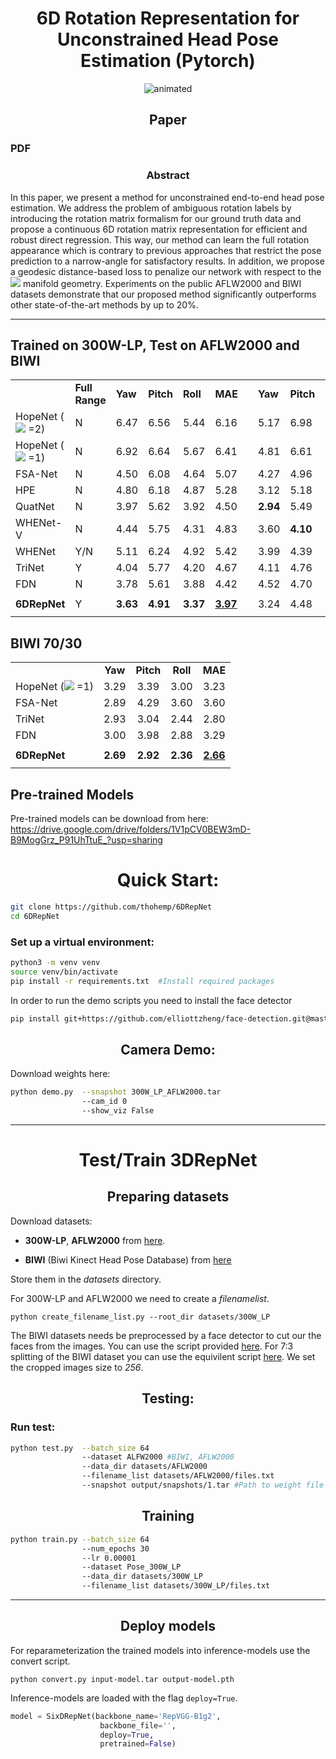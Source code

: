 # <div align="center"> **6D Rotation Representation for Unconstrained Head Pose Estimation (Pytorch)** </div>

<p align="center">
  <img src="https://github.com/thohemp/archive/blob/main/6DRepNet2.gif" alt="animated" />
</p>

## <div align="center"> **Paper**</div>
### PDF

### <div align="center"> **Abstract**</div>
In this paper, we present a method for unconstrained end-to-end head pose estimation. We address the problem of ambiguous rotation labels by introducing the rotation matrix formalism for our ground truth data and propose a continuous 6D rotation matrix representation for efficient and robust direct regression. This way, our method can learn the full rotation appearance which is contrary to previous approaches that restrict the pose prediction to a narrow-angle for satisfactory results. In addition, we propose a geodesic distance-based loss to penalize our network with respect to the <img src="https://render.githubusercontent.com/render/math?math=\textit{SO}(3)"> manifold geometry. Experiments on the public AFLW2000 and BIWI datasets demonstrate that our proposed method significantly outperforms other state-of-the-art methods by up to 20\%.
___

<div align="left"> 
  
## **Trained on 300W-LP, Test on AFLW2000 and BIWI** 
|                        |         |   ||             |          |          |          |          |          |          |
| --------------------- | -------------- |--- | ------- | ------ | ------ | ------ | ------ | ------ | ------ | ------ |
|                        | **Full Range** |        **Yaw**        |  **Pitch**   |   **Roll**   |   **MAE**    | |  **Yaw**    |  **Pitch**   |   **Roll**   |   **MAE**    |
| HopeNet (<img src="https://render.githubusercontent.com/render/math?math=\alpha"> =2) |           N       |       6.47        |   6.56   |   5.44   |   6.16   ||   5.17   |   6.98   |   3.39   |   5.18   |
| HopeNet  (<img src="https://render.githubusercontent.com/render/math?math=\alpha"> =1)|           N       |       6.92        |   6.64   |   5.67   |   6.41   ||   4.81   |   6.61   |   3.27   |   4.90   |
| FSA-Net                |           N       |       4.50        |   6.08   |   4.64   |   5.07   ||   4.27   |   4.96   |   2.76   |   4.00   |
| HPE                    |           N       |       4.80        |   6.18   |   4.87   |   5.28   ||   3.12   |   5.18   |   4.57   |   4.29   |
| QuatNet                |          N        |       3.97        |   5.62   |   3.92   |   4.50   || **2.94** |   5.49   |   4.01   |   4.15   |
| WHENet-V               |         N         |       4.44        |   5.75   |   4.31   |   4.83   ||   3.60   | **4.10** |   2.73   |   3.48   |
| WHENet                 |         Y/N         |       5.11        |   6.24   |   4.92   |   5.42   ||   3.99   |   4.39   |   3.06   |   3.81   |
| TriNet                 |         Y         |       4.04        |   5.77   |   4.20   |   4.67   ||   4.11   |   4.76   |   3.05   |   3.97   |
| FDN                    |         N         |       3.78        |   5.61   |   3.88   |   4.42  | |   4.52   |   4.70   | **2.56** |   3.93   |
|                        |                  |                   |          |          |          |          |          |          |          |
| **6DRepNet**               |         Y        |     **3.63**      | **4.91** | **3.37** | <ins>**3.97**</ins> ||   3.24   |   4.48   |   2.68   |<ins> **3.47**</ins> |
|                        |                  |                   |          |          |          |          |          |          |          | |

</div>

<div align="left">

## **BIWI 70/30**

|                         |          |          |          |          |
| :---------------------- | :------: | :------: | :------: | :------: |
|                         |   **Yaw**    |  **Pitch**   |   **Roll**   |   **MAE**    |
| HopeNet (<img src="https://render.githubusercontent.com/render/math?math=\alpha"> =1) |   3.29   |   3.39   |   3.00   |   3.23   |
| FSA-Net                 |   2.89   |   4.29   |   3.60   |   3.60   |
| TriNet                  |   2.93   |   3.04   |   2.44   |   2.80   |
| FDN                     |   3.00   |   3.98   |   2.88   |   3.29   |
|                         |          |          |          |          |
| **6DRepNet**                | **2.69** | **2.92** | **2.36** | <ins>**2.66** </ins>|
|                         |          |          |          |          |
</div>

## **Pre-trained Models**

Pre-trained models can be download from here: https://drive.google.com/drive/folders/1V1pCV0BEW3mD-B9MogGrz_P91UhTtuE_?usp=sharing



# <div align="center"> **Quick Start**: </div>

```sh
git clone https://github.com/thohemp/6DRepNet
cd 6DRepNet
```
### Set up a virtual environment:
```sh
python3 -m venv venv
source venv/bin/activate
pip install -r requirements.txt  #Install required packages
```
In order to run the demo scripts you need to install the face detector

```sh
pip install git+https://github.com/elliottzheng/face-detection.git@master
```

##  <div align="center"> **Camera Demo**:</div>
Download weights here:

```sh
python demo.py  --snapshot 300W_LP_AFLW2000.tar
                --cam_id 0
                --show_viz False
```


___

# <div align="center"> **Test/Train 3DRepNet** </div>
## <div align="center">  **Preparing datasets** </div>
Download datasets:

* **300W-LP**, **AFLW2000** from [here](http://www.cbsr.ia.ac.cn/users/xiangyuzhu/projects/3DDFA/main.htm).

* **BIWI** (Biwi Kinect Head Pose Database) from [here](https://icu.ee.ethz.ch/research/datsets.html) 

Store them in the *datasets* directory.

For 300W-LP and AFLW2000 we need to create a *filenamelist*. 
```
python create_filename_list.py --root_dir datasets/300W_LP
```
The BIWI datasets needs be preprocessed by a face detector to cut our the faces from the images. You can use the script provided [here](https://github.com/shamangary/FSA-Net/blob/master/data/TYY_create_db_biwi.py). For 7:3 splitting of the BIWI dataset you can use the equivilent script [here](https://github.com/shamangary/FSA-Net/blob/master/data/TYY_create_db_biwi_70_30.py). We set the cropped images size to *256*.



## <div align="center"> **Testing**: </div>

### Run test:

```sh
python test.py  --batch_size 64
                --dataset ALFW2000 #BIWI, AFLW2000
                --data_dir datasets/AFLW2000
                --filename_list datasets/AFLW2000/files.txt
                --snapshot output/snapshots/1.tar #Path to weight file 
```

## <div align="center">  **Training** </div>

```sh
python train.py --batch_size 64
                --num_epochs 30
                --lr 0.00001
                --dataset Pose_300W_LP
                --data_dir datasets/300W_LP
                --filename_list datasets/300W_LP/files.txt
```

___
## <div align="center"> **Deploy models** </div>

For reparameterization the trained models into inference-models use the convert script.

```
python convert.py input-model.tar output-model.pth
```

Inference-models are loaded with the flag ```deploy=True```.

```python
model = SixDRepNet(backbone_name='RepVGG-B1g2',
                    backbone_file='',
                    deploy=True,
                    pretrained=False)
```
